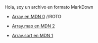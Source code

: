Hola, soy un archivo en formato MarkDown
* [Array en MDN 0](https://developer.mozill.org/) //ROTO

* [Array.map en MDN 2](https://developer.mozilla.org/es/docs/Web/JavaScript/Referencia/Objetos_globales/Array/map)

* [Array.sort en MDN 1](https://developer.mozilla.org/es/docs/Web/JavaScript/Referencia/Objetos_globales/Array/sort)
